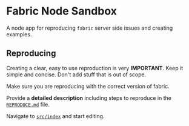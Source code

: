 # Fabric Node Sandbox

A node app for reproducing `fabric` server side issues and creating examples.

## Reproducing

Creating a clear, easy to use reproduction is very **IMPORTANT**.
Keep it simple and concise.
Don't add stuff that is out of scope.

Make sure you are reproducing with the correct version of fabric.

Provide a **detailed description** including steps to reproduce in the [`REPRODUCE.md`](./REPRODUCE.md) file.

Navigate to [`src/index`](./src/index.mjs) and start editing.
